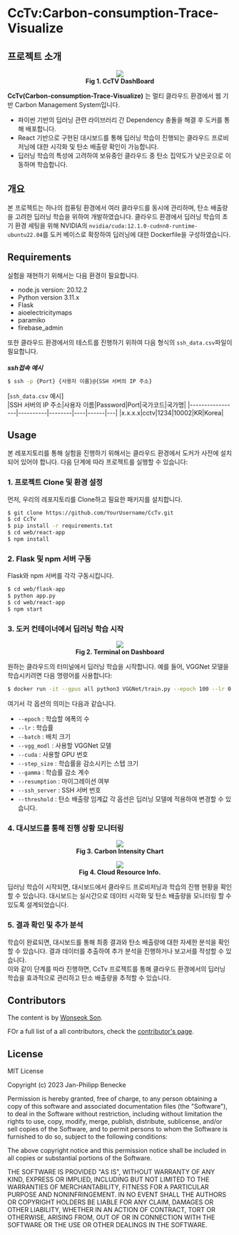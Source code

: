 # CcTv:Carbon-consumption-Trace-Visualize
## 프로젝트 소개 
<!-- 그림 추가예정 -->
<p align="center">
  <img src="https://github.com/FarmingWon/CcTv-Carbon-consumption-Trace-Visualize/assets/98411696/8d6a62f5-895d-4e5f-9c93-e4a7025b9f91"><br>
  <strong>Fig 1. CcTV DashBoard</strong>
</p>

**CcTv(Carbon-consumption-Trace-Visualize)** 는 멀티 클라우드 환경에서 웹 기반 Carbon Management System입니다.
- 파이썬 기반의 딥러닝 관련 라이브러리 간 Dependency 충돌을 해결 후 도커를 통해 배포합니다. 
- React 기반으로 구현된 대시보드를 통해 딥러닝 학습이 진행되는 클라우드 프로비저닝에 대한 시각화 및 탄소 배출량 확인이 가능합니다.
- 딥러닝 학습의 특성에 고려하여 보유중인 클라우드 중 탄소 집약도가 낮은곳으로 이동하며 학습합니다.
## 개요 
<!--개요 그림(동작 프레임워크 그림 그려서 넣기) -->

본 프로젝트는 하나의 컴퓨팅 환경에서 여러 클라우드를 동시에 관리하며, 탄소 배출량을 고려한 딥러닝 학습을 위하여 개발하였습니다. 클라우드 환경에서 딥러닝 학습의 초기 환경 세팅을 위해 NVIDIA의 `nvidia/cuda:12.1.0-cudnn8-runtime-ubuntu22.04`를 도커 베이스로 확장하여 딥러닝에 대한 Dockerfile을 구성하였습니다.<br>

## Requirements
실험을 재현하기 위해서는 다음 환경이 필요합니다.
- node.js version: 20.12.2
- Python version 3.11.x
- Flask
- aioelectricitymaps
- paramiko
- firebase_admin

또한 클라우드 환경에서의 테스트를 진행하기 위하여 다음 형식의 `ssh_data.csv`파일이 필요합니다. <br><br>
***ssh접속 예시***
```bash
$ ssh -p {Port} {사용자 이름}@{SSH 서버의 IP 주소}
```
[`ssh_data.csv` 예시]<br>
|SSH 서버의 IP 주소|사용자 이름|Password|Port|국가코드|국가명|
|-----------------|----------|--------|----|------|---|
|x.x.x.x|cctv|1234|10002|KR|Korea|


## Usage
본 레포지토리를 통해 실험을 진행하기 위해서는 클라우드 환경에서 도커가 사전에 설치되어 있어야 합니다. 다음 단계에 따라 프로젝트를 실행할 수 있습니다: <br>
### 1. 프로젝트 Clone 및 환경 설정
먼저, 우리의 레포지토리를 Clone하고 필요한 패키지를 설치합니다.
```bash
$ git clone https://github.com/YourUsername/CcTv.git
$ cd CcTv
$ pip install -r requirements.txt
$ cd web/react-app
$ npm install
```
### 2. Flask 및 npm 서버 구동
Flask와 npm 서버를 각각 구동시킵니다.
```bash
$ cd web/flask-app
$ python app.py
$ cd web/react-app
$ npm start
```
### 3. 도커 컨테이너에서 딥러닝 학습 시작
<p align="center">
  <img src="https://github.com/FarmingWon/CcTv-Carbon-consumption-Trace-Visualize/assets/98411696/aa0e3fde-00fe-437f-ba9d-a94139694bd5"><br>
  <strong>Fig 2. Terminal on Dashboard</strong>
</p>

원하는 클라우드의 터미널에서 딥러닝 학습을 시작합니다. 예를 들어, VGGNet 모델을 학습시키려면 다음 명령어를 사용합니다:
```bash
$ docker run -it --gpus all python3 VGGNet/train.py --epoch 100 --lr 0.001 --batch 8 --vgg_model VGG16 --cuda 0 --step_size 30 --gamma 0.1 --resumption 0 --ssh_server 0 --threshold 250 
```
여기서 각 옵션의 의미는 다음과 같습니다.
- ```--epoch``` : 학습할 에폭의 수
- ``--lr`` : 학습률
- ``--batch`` : 배치 크기
- ``--vgg_modl`` : 사용할 VGGNet 모델
- ``--cuda`` : 사용할 GPU 번호
- ``--step_size`` : 학습률을 감소시키는 스텝 크기
- ``--gamma`` : 학습률 감소 계수
- ``--resumption`` : 마이그레이션 여부
- ``--ssh_server`` : SSH 서버 번호
- ``--threshold`` : 탄소 배출량 임계값
각 옵션은 딥러닝 모델에 적용하여 변경할 수 있습니다. 
### 4. 대시보드를 통해 진행 상황 모니터링
<p align="center">
  <img src="https://github.com/FarmingWon/CcTv-Carbon-consumption-Trace-Visualize/assets/98411696/e235d217-f217-47cb-9b44-72057d95d5d7"><br>
  <strong>Fig 3. Carbon Intensity Chart</strong>
</p>

<p align="center">
  <img src="https://github.com/FarmingWon/CcTv-Carbon-consumption-Trace-Visualize/assets/98411696/0d3f9dc9-9197-46df-b876-17a8429f3b98"><br>
  <strong>Fig 4. Cloud Resource Info.</strong>
</p>


딥러닝 학습이 시작되면, 대시보드에서 클라우드 프로비저닝과 학습의 진행 현황을 확인할 수 있습니다. 대시보드는 실시간으로 데이터 시각화 및 탄소 배출량을 모니터링 할 수 있도록 설계되었습니다.

### 5. 결과 확인 및 추가 분석
학습이 완료되면, 대시보드를 통해 최종 결과와 탄소 배출량에 대한 자세한 분석을 확인할 수 있습니다. 결과 데이터를 추출하여 추가 분석을 진행하거나 보고서를 작성할 수 있습니다.
<br>
이와 같이 단계를 따라 진행하면, CcTv 프로젝트를 통해 클라우드 환경에서의 딥러닝 학습을 효과적으로 관리하고 탄소 배출량을 추적할 수 있습니다.

## Contributors
The content is by [Wonseok Son][FarmingWon]. 

FOr a full list of a all contributors, check the [contributor's page][contributors].
<!-- <h2>필요 기술</h2>
- 대시보드 구현을 위한 Front-end Framework 및 Library 심화 지식(e.g. React, Django, etc..)<br>
- 협업 툴(GitHub Actions)<br> 
- Linux 스크립트 작성 기술<br> 
- 클라우드 서비스 및 인프라 기술(AWS, Google Cloud Platform, Azure)의 배포 및 관리<br> 
- NoSQL(Firebase, MongoDB)<br> 
- Python을 사용한 데이터 분석 및 Machine Learning 기술(Pandas, NumPy, scikit-learn, TensorFlow, PyTorch)
<h2>개발 배경 및 필요성</h2>
최근 대기 중 열을 가두는 온실가스의 양이 다시 한번 새로운 기록을 세웠으며, 그 증가 추세는 끝이 보이지 않는다[1]. 현재 온실가스 농도 수준으로 인하여 파리 협정 목표를 훨씬 초과하는 기온 상승이 예상된다[2]. 이로 인해 극심한 더위와 강우, 얼음이 녹고 해수면이 상승하는 등 극단적인 날씨가 동반 될 것으로 예상되어 탄소배출량 절감이 필수적으로 요구된다. 최근 유행하고 있는 딥러닝 학습 또한 탄소배출량이 방대하며, 그 양은 무려 세계 온실가스의 1%나 기여한다[3]-[5]. 최근 연구들은 클라우드 환경에서 딥러닝 학습 중 발생되는 탄소보다 학습의 비용 감소(지연시간 감소 등)에 중심이 된 연구 중점으로 진행이 됐다[6]-[8]. 이러한 연구를 기반으로 클라우드 환경에서 딥러닝 학습 중 방출되는 탄소의 양 절감에 기여할 것이며, 탄소 중립에 기여할 것이다.
<h2>개발 요구 사항</h2>
- 클라우드의 하드웨어 자원에 대한 정보 수집<br>
- AI 학습에서 사용되는 하드웨어 전력 소비량에 대하여 NoSQL에 저장 모듈 개발<br>
- AI 학습의 세부정보 모니터링 및 Front-end Framework를 이용한 시각화(탄소 배출량, 학습의 진행 정도 등)<br>
- 딥 러닝 학습 진행에 따른 전력 소비량, 탄소 배출량 정보 수집<br>
- 상용 클라우드를 활용한 AI 학습단계 관리 시스템 개발<br>
<h2>관련 문헌 조사</h2>
[1] Greenhouse Gas concentrations hit record high. Again, WMO, 15 November 2023<br> [2] Udara Willhelm Abeydeera, Lebunu Hewage, Jayantha Wadu Mesthrige, and Tharushi Imalka Samarasinghalage. "Global research on carbon emissions: A scientometric review." Sustainability 11.14 (2019): 3972.<br>
[3] Anthony, Lasse F. Wolff, Benjamin Kanding, and Raghavendra Selvan. "Carbontracker: Tracking and predicting the carbon footprint of training deep learning models." arXiv preprint arXiv:2007.03051 (2020).<br>
[4] J. Roundy, “Assess the environmental impact of data centers,” [Onꠓline]. Available: https://www.techtarget.com/searchdatacenter/feature/Assess-the-environmental-impact-of-data-centers<br>
[5] IPCC. Global Warming of 1.5°C. An IPCC Special Report on the impacts of global warming of 1.5°C above pre-industrial levels and related global greenhouse gas emission pathways, in the context of strengthening the global response to the threat of climate change,. Technical report, 2018.<br>
[6] K. Martineau, “Shrinking deep learning’s carꠓbon footprint,” [Online]. Available: https://news.mit.edu/2020/shrinking-deep-learning-carbon-footprint-0807<br>
[7] G. Cloud, [Online]. Available: https://cloud.google.com/compute/docs/regions-zones?hl=ko<br>
[8] G. S. Practitioner, [Online]. Available: https://learn.greensoftware.foundation/carbon-awareness/ -->
## License

MIT License

Copyright (c) 2023 Jan-Philipp Benecke

Permission is hereby granted, free of charge, to any person obtaining a copy
of this software and associated documentation files (the "Software"), to deal
in the Software without restriction, including without limitation the rights
to use, copy, modify, merge, publish, distribute, sublicense, and/or sell
copies of the Software, and to permit persons to whom the Software is
furnished to do so, subject to the following conditions:

The above copyright notice and this permission notice shall be included in all
copies or substantial portions of the Software.

THE SOFTWARE IS PROVIDED "AS IS", WITHOUT WARRANTY OF ANY KIND, EXPRESS OR
IMPLIED, INCLUDING BUT NOT LIMITED TO THE WARRANTIES OF MERCHANTABILITY,
FITNESS FOR A PARTICULAR PURPOSE AND NONINFRINGEMENT. IN NO EVENT SHALL THE
AUTHORS OR COPYRIGHT HOLDERS BE LIABLE FOR ANY CLAIM, DAMAGES OR OTHER
LIABILITY, WHETHER IN AN ACTION OF CONTRACT, TORT OR OTHERWISE, ARISING FROM,
OUT OF OR IN CONNECTION WITH THE SOFTWARE OR THE USE OR OTHER DEALINGS IN THE
SOFTWARE.

[FarmingWon]: https://github.com/FarmingWon
[contributors]: https://github.com/FarmingWon/CcTv-Carbon-consumption-Trace-Visualize/graphs/contributors
